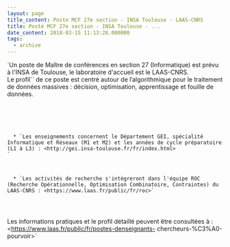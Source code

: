 ```yaml
---
layout: page
title_content: Poste MCF 27e section - INSA Toulouse - LAAS-CNRS
title: Poste MCF 27e section - INSA Toulouse - ...
date_content: 2018-03-15 11:13:28.000000
tags:
  - archive
---
```

`Un poste de Maître de conférences en section 27 (Informatique) est prévu à
l'INSA de Toulouse, le laboratoire d'accueil est le LAAS-CNRS.  
Le profil`` de ce poste est centré autour de l’algorithmique pour le
traitement de données massives : décision, optimisation, apprentissage et
fouille de données.  
```





  * `Les enseignements concernent le Département GEI, spécialité Informatique et Réseaux (M1 et M2) et les années de cycle préparatoire (L1 à L3) : <http://gei.insa-toulouse.fr/fr/index.html>  
`



  * `Les activités de recherche s'intègreront dans l'équipe ROC (Recherche Opérationnelle, Optimisation Combinatoire, Contraintes) du LAAS-CNRS : <https://www.laas.fr/public/fr/roc>`




```  
Les informations pratiques et le profil détaillé peuvent être consultées à :  
<https://www.laas.fr/public/fr/postes-denseignants-
chercheurs-%C3%A0-pourvoir>`

